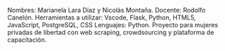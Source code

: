 Nombres: Marianela Lara Díaz y Nicolás Montaña.
Docente: Rodolfo Canelón.
Herramientas a utilizar: Vscode, Flask, Python, HTML5, JavaScript, PostgreSQL, CSS
Lenguajes: Python.
Proyecto para mujeres privadas de libertad con web scraping, crowdsourcing y plataforma de capacitación.
